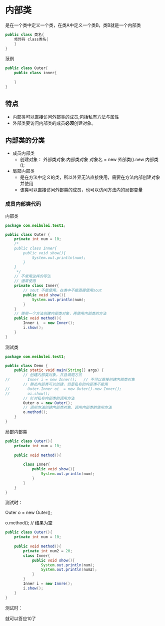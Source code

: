 # 内部类

是在一个类中定义一个类，在类A中定义一个类B，类B就是一个内部类

```java
public class 类名{
    修饰符 class类名{ 
    }
}
```

范例

```java
public class Outer{
    public class inner{
        
    }
}
```

## 特点

- 内部类可以直接访问外部类的成员,包括私有方法与属性
- 外部类要访问内部类的成员**必须**创建对象。

## 内部类的分类

- 成员内部类
  - 创建对象： 外部类对象.内部类对象 对象名 = new 外部类().new 内部类();
- 局部内部类
  - 是在方法中定义的类，所以外界无法直接使用，需要在方法内部创建对象并使用
  - 该类可以直接访问外部类的成员，也可以访问方法内的局部变量



### 成员内部类代码

内部类

```java
package com.neibulei.test1;

public class Outer {
    private int num = 10;
    /*
    public class Inner{
        public void show(){
            System.out.println(num);
        }
    }
     */
    // 不常用这样的写法
    // 通常使用
    private class Inner{
        // sout 不能使用，在类中不能直接使用sout
        public void show(){
            System.out.println(num);
        }
    }
    // 使用一个方法创建内部类对象，再使用内部类的方法
    public void method(){
        Inner i  = new Inner();
        i.show();
    }
}
```

测试类

```java
package com.neibulei.test1;

public class Demo {
    public static void main(String[] args) {
        // 创建内部类对象，并且调用方法
//        Inner i = new Inner();   // 不可以直接创建内部类对象
        // 静态内部类可以创建，但是私有的内部类不能用
//        Outer.Inner oi  = new Outer().new Inner();
//        oi.show();
        // 针对私有内部类的调用方法
        Outer o = new Outer();
        // 调用方法创建内部类对象，调用内部类的使用方法
        o.method();
    }
}
```

局部内部类

```java
public class Outer(){
    private int num = 10;
    
    public void method(){
        
        class Inner{
            public void show(){
                System.out.println(num);
            }
        }
    }
}
```

测试时：

Outer o = new Outer();

 o.method();  // 结果为空
    

```java
public class Outer(){
    private int num = 10;
    
    public void method(){
        private int num2 = 20;
        class Inner{
            public void show(){
                System.out.println(num);
                System.out.println(num2);
            }
        }
        Inner i = new Innre();
        i.show();
    }
}
```
测试时：

就可以答应10了
